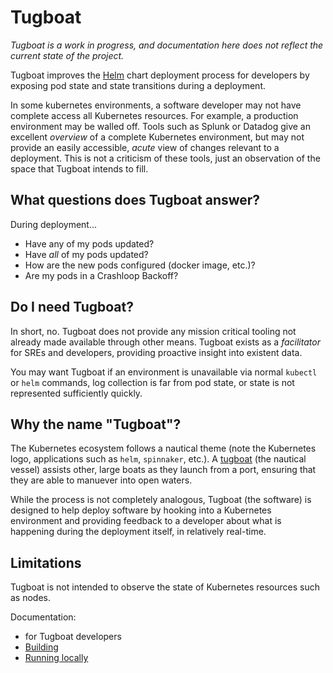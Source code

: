 # Tugboat

_Tugboat is a work in progress, and documentation here does not reflect the current state of the project._

Tugboat improves the [Helm](helm.sh) chart deployment process for developers by exposing pod state and state transitions during a deployment.

In some kubernetes environments, a software developer may not have complete access all Kubernetes resources. For example, a production environment may be walled off. Tools such as Splunk or Datadog give an excellent _overview_ of a complete Kubernetes environment, but may not provide an easily accessible, _acute_ view of changes relevant to a deployment. This is not a criticism of these tools, just an observation of the space that Tugboat intends to fill.

## What questions does Tugboat answer?

During deployment...
* Have any of my pods updated?
* Have _all_ of my pods updated?
* How are the new pods configured (docker image, etc.)?
* Are my pods in a Crashloop Backoff?

## Do I need Tugboat?

In short, no. Tugboat does not provide any mission critical tooling not already made available through other means. Tugboat exists as a _facilitator_ for SREs and developers, providing proactive insight into existent data.

You may want Tugboat if an environment is unavailable via normal `kubectl` or `helm` commands, log collection is far from pod state, or state is not represented sufficiently quickly.

## Why the name "Tugboat"?

The Kubernetes ecosystem follows a nautical theme (note the Kubernetes logo, applications such as `helm`, `spinnaker`, etc.). A [tugboat](https://en.wikipedia.org/wiki/Tugboat) (the nautical vessel) assists other, large boats as they launch from a port, ensuring that they are able to manuever into open waters.

While the process is not completely analogous, Tugboat (the software) is designed to help deploy software by hooking into a Kubernetes environment and providing feedback to a developer about what is happening during the deployment itself, in relatively real-time.

## Limitations

Tugboat is not intended to observe the state of Kubernetes resources such as nodes.

Documentation:
*  for Tugboat developers
  * [Building](docs/development.md)
  * [Running locally](docs/running-locally.md)